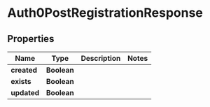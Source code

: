 

# Auth0PostRegistrationResponse


## Properties

| Name | Type | Description | Notes |
|------------ | ------------- | ------------- | -------------|
|**created** | **Boolean** |  |  |
|**exists** | **Boolean** |  |  |
|**updated** | **Boolean** |  |  |




